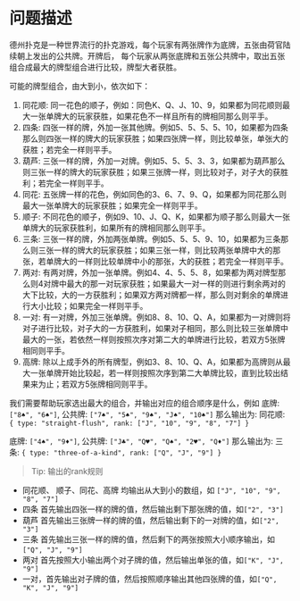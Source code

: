 # 问题描述
德州扑克是一种世界流行的扑克游戏，每个玩家有两张牌作为底牌，五张由荷官陆续朝上发出的公共牌。开牌后，
每个玩家从两张底牌和五张公共牌中，取出五张组合成最大的牌型组合进行比较，牌型大者获胜。

可能的牌型组合，由大到小，依次如下：
1. 同花顺: 同一花色的顺子，例如：同色K、Q、J、10、9，如果都为同花顺则最大一张单牌大的玩家获胜，如果花色不一样且所有的牌相同那么则平手。
2. 四条: 四张一样的牌，外加一张其他牌。例如5、5、5、5、10，如果都为四条那么则四张一样的牌大的玩家获胜；如果四张牌一样，则比较单张，单张大的获胜；若完全一样则平手。
3. 葫芦: 三张一样的牌，外加一对牌。例如5、5、5、3、3，如果都为葫芦那么则三张一样的牌大的玩家获胜；如果三张牌一样，则比较对子，对子大的获胜利；若完全一样则平手。
4. 同花: 五张牌一样的花色，例如同色的3、6、7、9、Q，如果都为同花那么则最大一张单牌大的玩家获胜；如果完全一样则平手。
5. 顺子: 不同花色的顺子，例如9、10、J、Q、K，如果都为顺子那么则最大一张单牌大的玩家获胜利，如果所有的牌相同那么则平手。
6. 三条: 三张一样的牌，外加两张单牌。例如5、5、5、9、10，如果都为三条那么则三张一样的牌大的玩家获胜；如果三张一样，则比较两张单牌中大的那张，若单牌大的一样则比较单牌中小的那张，大的获胜；若完全一样则平手。
7. 两对: 有两对牌，外加一张单牌。例如4、4、5、5、8，如果都为两对牌型那么则4对牌中最大的那一对玩家获胜；如果最大一对一样的则进行剩余两对的大下比较，大的一方获胜利；如果双方两对牌都一样，那么则对剩余的单牌进行大小比较；如果完全一样则平手。
8. 一对: 有一对牌，外加三张单牌。例如8、8、10、Q、A，如果都为一对牌则将对子进行比较，对子大的一方获胜利，如果对子相同，那么则比较三张单牌中最大的一张，若依然一样则按照次序对第二大的单牌进行比较，若双方5张牌相同则平手。
9. 高牌: 除以上成手外的所有牌型，例如3、8、10、Q、A，如果都为高牌则从最大一张单牌开始比较起，若一样则按照次序到第二大单牌比较，直到比较出结果来为止；若双方5张牌相同则平手。

我们需要帮助玩家选出最大的组合，并输出对应的组合顺序是什么，例如
底牌: `["8♠", "6♠"]`, 公共牌: `["7♠", "5♠", "9♠", "J♠", "10♠"]` 那么输出为:
同花顺: `{ type: "straight-flush", rank: ["J", "10", "9", "8", "7"] }`

底牌: `["4♠", "9♦"]`, 公共牌: `["J♣", "Q♥", "Q♠", "2♥", "Q♦"]` 那么输出为:
三条: `{ type: "three-of-a-kind", rank: ["Q", "J", "9"] }`

> Tip: 输出的rank规则
 - 同花顺、 顺子、同花、高牌 均输出从大到小的数组，如 `["J", "10", "9", "8", "7"]`
 - 四条 首先输出四张一样的牌的值，然后输出剩下那张牌的值，如`["2", "3"]`
 - 葫芦 首先输出三张牌一样的牌的值，然后输出剩下的一对牌的值，如`["2", "3"]`
 - 三条 首先输出三张一样的牌的值，然后剩下的两张按照大小顺序输出，如`["Q", "J", "9"]`
 - 两对 首先按照大小输出两个对子牌的值，然后输出单张的值，如`["K", "J", "9"]`
 - 一对，首先输出对子牌的值，然后按照顺序输出其他四张牌的值，如`["Q", "K", "J", "9"]`
